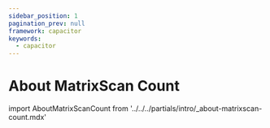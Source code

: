 ```yaml
---
sidebar_position: 1
pagination_prev: null
framework: capacitor
keywords:
  - capacitor
---
```


# About MatrixScan Count

import AboutMatrixScanCount from '../../../partials/intro/_about-matrixscan-count.mdx'

<AboutMatrixScanCount />
